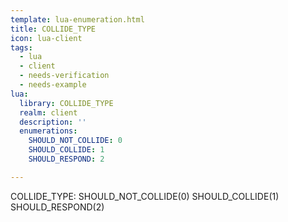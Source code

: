 ```yaml
---
template: lua-enumeration.html
title: COLLIDE_TYPE
icon: lua-client
tags:
  - lua
  - client
  - needs-verification
  - needs-example
lua:
  library: COLLIDE_TYPE
  realm: client
  description: ''
  enumerations:
    SHOULD_NOT_COLLIDE: 0
    SHOULD_COLLIDE: 1
    SHOULD_RESPOND: 2

---
```


<div class="lua__search__keywords">
COLLIDE_TYPE: SHOULD_NOT_COLLIDE(0) SHOULD_COLLIDE(1) SHOULD_RESPOND(2)
</div>
